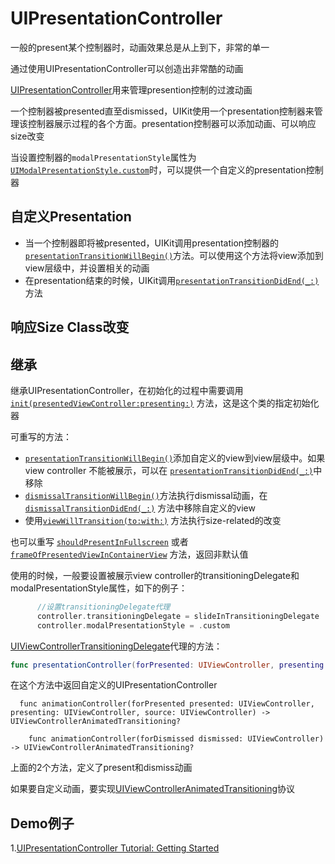 # UIPresentationController

一般的present某个控制器时，动画效果总是从上到下，非常的单一

通过使用UIPresentationController可以创造出非常酷的动画

[UIPresentationController](https://developer.apple.com/documentation/uikit/uipresentationcontroller)用来管理presention控制的过渡动画

一个控制器被presented直至dismissed，UIKit使用一个presentation控制器来管理该控制器展示过程的各个方面。presentation控制器可以添加动画、可以响应size改变

当设置控制器的`modalPresentationStyle`属性为[`UIModalPresentationStyle.custom`](https://developer.apple.com/documentation/uikit/uimodalpresentationstyle/custom)时，可以提供一个自定义的presentation控制器



## 自定义Presentation

- 当一个控制器即将被presented，UIKit调用presentation控制器的 [`presentationTransitionWillBegin()`](https://developer.apple.com/documentation/uikit/uipresentationcontroller/1618330-presentationtransitionwillbegin)方法。可以使用这个方法将view添加到view层级中，并设置相关的动画
- 在presentation结束的时候，UIKit调用[`presentationTransitionDidEnd(_:)`](https://developer.apple.com/documentation/uikit/uipresentationcontroller/1618327-presentationtransitiondidend) 方法



## 响应Size Class改变



## 继承

继承UIPresentationController，在初始化的过程中需要调用[`init(presentedViewController:presenting:)`](https://developer.apple.com/documentation/uikit/uipresentationcontroller/1618328-init) 方法，这是这个类的指定初始化器

可重写的方法：

-  [`presentationTransitionWillBegin()`](https://developer.apple.com/documentation/uikit/uipresentationcontroller/1618330-presentationtransitionwillbegin)添加自定义的view到view层级中。如果view controller 不能被展示，可以在 [`presentationTransitionDidEnd(_:)`](https://developer.apple.com/documentation/uikit/uipresentationcontroller/1618327-presentationtransitiondidend)中移除
- [`dismissalTransitionWillBegin()`](https://developer.apple.com/documentation/uikit/uipresentationcontroller/1618342-dismissaltransitionwillbegin)方法执行dismissal动画，在[`dismissalTransitionDidEnd(_:)`](https://developer.apple.com/documentation/uikit/uipresentationcontroller/1618323-dismissaltransitiondidend) 方法中移除自定义的view
- 使用[`viewWillTransition(to:with:)`](https://developer.apple.com/documentation/uikit/uicontentcontainer/1621466-viewwilltransition) 方法执行size-related的改变

也可以重写 [`shouldPresentInFullscreen`](https://developer.apple.com/documentation/uikit/uipresentationcontroller/1618336-shouldpresentinfullscreen) 或者[`frameOfPresentedViewInContainerView`](https://developer.apple.com/documentation/uikit/uipresentationcontroller/1618337-frameofpresentedviewincontainerv) 方法，返回非默认值

使用的时候，一般要设置被展示view controller的transitioningDelegate和modalPresentationStyle属性，如下的例子：

```swift
      //设置transitioningDelegate代理
      controller.transitioningDelegate = slideInTransitioningDelegate
      controller.modalPresentationStyle = .custom
```

[UIViewControllerTransitioningDelegate](https://developer.apple.com/documentation/uikit/uiviewcontrollertransitioningdelegate)代理的方法：

```swift
func presentationController(forPresented: UIViewController, presenting: UIViewController?, source: UIViewController) -> UIPresentationController?
```

在这个方法中返回自定义的UIPresentationController

```
  func animationController(forPresented presented: UIViewController, presenting: UIViewController, source: UIViewController) -> UIViewControllerAnimatedTransitioning?
  
    func animationController(forDismissed dismissed: UIViewController) -> UIViewControllerAnimatedTransitioning?
```

上面的2个方法，定义了present和dismiss动画

如果要自定义动画，要实现[UIViewControllerAnimatedTransitioning](https://developer.apple.com/documentation/uikit/uiviewcontrolleranimatedtransitioning)协议



## Demo例子

1.[UIPresentationController Tutorial: Getting Started](https://www.raywenderlich.com/915-uipresentationcontroller-tutorial-getting-started)

